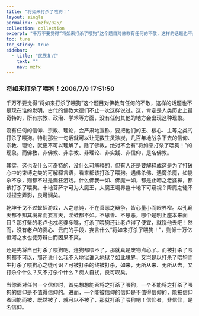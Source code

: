 ```yaml
---
title: "将如来打杀了喂狗！"
layout: single
permalink: /mzfx/025/
collection: collection
excerpt: "千万不要觉得“将如来打杀了喂狗”这个题目对佛教有任何的不敬，这样的话题也不是现在谁的发明，古代的佛教大德们不止一次这样说过。这，肯定是人类历史上最奇特的，所有宗教、政治、学术等方面，没有任何其他的地方会出现这种现象。"
toc: ture
toc_sticky: true
sidebar:
  - title: "民族复兴"
    text: ""
    nav: mzfx
---
```


### 将如来打杀了喂狗！2006/7/9 17:51:50 

千万不要觉得“将如来打杀了喂狗”这个题目对佛教有任何的不敬，这样的话题也不是现在谁的发明，古代的佛教大德们不止一次这样说过。这，肯定是人类历史上最奇特的，所有宗教、政治、学术等方面，没有任何其他的地方会出现这种现象。

没有任何的信仰、宗教、理论，会严肃地宣称，要把他们的王、核心、主等之类的打杀了喂狗。特别那些一句话就可以让无数生灵涂炭，几百年地战争下去的信仰、宗教、理论，就更不可以理解了。除了佛教，绝对不会有“将如来打杀了喂狗！”的现象。而佛教，非佛教、非宗教、非理论、非实践、非信仰，是名佛教。

其实，这也没什么可奇特的，没什么可解释的，但有人还是要解释成这是为了打破心中的束缚之类的可解释言语，看来都该打杀了喂狗。遇佛杀佛、遇魔杀魔，如能杀不杀，则都不过是癫狂游戏。什么佛我一如、佛魔一如，都是止啼之老婆禅，都该打杀了喂狗。十地菩萨才可为大魔王，大魔王境界岂十地下可窥视？降魔之徒不过捏空弄影，良可悯矣。

乾坤干戈不过蚁蛭游戏，人之愚钝，不在善恶之辩争，皆心量小而眼界窄。以孔窥天都不知其境界而妄言天，淫蛙都不如。不思善、不思恶，哪个是明上座本来面目？那打柴的老卢也忒老婆多嘴，打杀了喂狗还让老卢得了便宜，就饶他去吧！然而，没有老卢的婆心、云门的手段，妄言什么“将如来打杀了喂狗！”，则倾十万亿恒河之水也徒劳辩白而因果不爽。

还是先将自己打杀了喂狗吧，连狗都喂不了，那就真是废物点心了。而被打杀了喂狗都不可以，那还说什么我不入地狱谁入地狱？如此境界，又岂是以打杀了喂狗而生打杀了喂狗心之徒可识？可被打杀的终被打杀，如来，无所从来、无所从去，又打杀个什么？又不打杀个什么？痴人自扰，良可叹矣。

当你面对任何一个信仰时，首先想想能否将之打杀了喂狗，一个不能将之打杀了喂狗的信仰是不值得信仰的。进而，一个能被信仰的信仰是不值得信仰的，能被信仰者因能而被，既然被了，就可以不被了，那就打杀了喂狗吧！信仰者，非信仰，是名信仰。